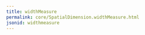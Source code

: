 ```yaml
---
title: widthMeasure
permalink: core/SpatialDimension.widthMeasure.html
jsonid: widthmeasure
---
```

